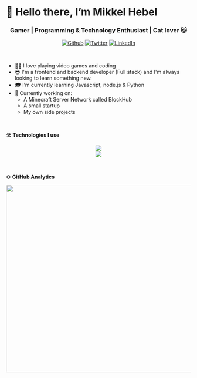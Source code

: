 # 👋 Hello there, I’m Mikkel Hebel
<h3 align="center">Gamer | Programming & Technology Enthusiast | Cat lover 🐱</h3>
<div align="center"> 
  <p><a href="https://github.com/MikkelHebel" target="_blank"><img alt="Github" src="https://img.shields.io/badge/GitHub-%2312100E.svg?&style=for-the-badge&logo=Github&logoColor=white" /></a> <a href="https://twitter.com/ZQCcsgo" target="_blank"><img alt="Twitter" src="https://img.shields.io/badge/twitter-%231DA1F2.svg?&style=for-the-badge&logo=twitter&logoColor=white" /></a> <a href="https://www.linkedin.com/in/mikkel-hebel" target="_blank"><img alt="LinkedIn" src="https://img.shields.io/badge/linkedin-%230077B5.svg?&style=for-the-badge&logo=linkedin&logoColor=white" /></a></p>
</div><br>
<ul>
  <li>👨‍💻 I love playing video games and coding</li>
  <li>😎 I'm a frontend and backend developer (Full stack) and I'm always looking to learn something new.</li>
  <li>🎓 I’m currently learning Javascript, node.js & Python</li>
  <li>👀 Currently working on:
    <ul>
      <li>A Minecraft Server Network called BlockHub</li>
      <li>A small startup</li>
      <li>My own side projects</li>
    </ul>
  </li>
</ul>
<br>

🛠  __Technologies I use__<br>
<p align="center">
  <a href="https://github.com/MikkelHebel">
    <img src="https://skillicons.dev/icons?i=html,css,js,php,python,cpp,cs,arduino,bootstrap,nodejs" />
  </a>
  <br>
  <a href="https://github.com/MikkelHebel">
    <img src="https://skillicons.dev/icons?i=vscode,replit,github,git,heroku,linux,mysql,postgres" />
  </a>
</p>
<br>

⚙️  __GitHub Analytics__<br>
<div align="center">
  <a href="https://github.com/MikkelHebel">
    <img align="center" src="https://github-readme-stats.vercel.app/api?username=MikkelHebel&count_private=true&theme=algolia&show_icons=true&hide=prs" width="510" />
  </a>
</div>
